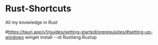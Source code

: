 # Rust-Shortcuts
All my knowledge in Rust 

#https://tauri.app/v1/guides/getting-started/prerequisites/#setting-up-windows
winget install --id Rustlang.Rustup
